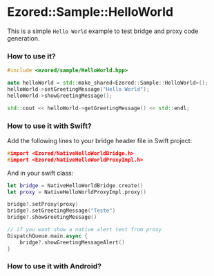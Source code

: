 # Ezored::Sample::HelloWorld

This is a simple `Hello World` example to test bridge and proxy code generation.  

### How to use it?

```c++
#include <ezored/sample/HelloWorld.hpp>

auto helloWorld = std::make_shared<Ezored::Sample::HelloWorld>();
helloWorld->setGreetingMessage("Hello World");
helloWorld->showGreetingMessage();

std::cout << helloWorld->getGreetingMessage() << std::endl;
```

### How to use it with Swift?

Add the following lines to your bridge header file in Swift project:

```c++
#import <Ezored/NativeHelloWorldBridge.h>
#import <Ezored/NativeHelloWorldProxyImpl.h>
```

And in your swift class:

```swift
let bridge = NativeHelloWorldBridge.create()
let proxy = NativeHelloWorldProxyImpl.proxy()

bridge?.setProxy(proxy)
bridge?.setGreetingMessage("Teste")
bridge?.showGreetingMessage()

// if you want show a native alert test from proxy
DispatchQueue.main.async {
	bridge?.showGreetingMessageAlert()
}
```

### How to use it with Android?

